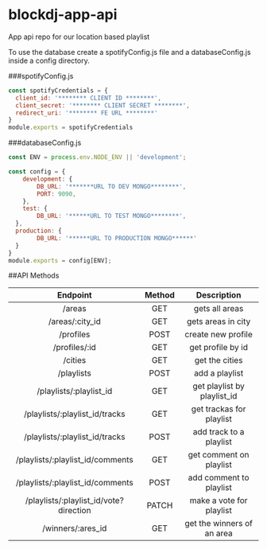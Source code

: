 # blockdj-app-api
App api repo for our location based playlist

To use the database create a spotifyConfig.js file and a databaseConfig.js inside a config directory. 

###spotifyConfig.js
```javascript
const spotifyCredentials = {
  client_id: '******** CLIENT ID ********',
  client_secret: '******** CLIENT SECRET ********',
  redirect_uri: '******** FE URL ********'
}
module.exports = spotifyCredentials
```

###databaseConfig.js
```javascript
const ENV = process.env.NODE_ENV || 'development';

const config = {
	development: {
		DB_URL: '*******URL TO DEV MONGO********',
        PORT: 9090,
	},
	test: {
		DB_URL: '******URL TO TEST MONGO********',
  },
  production: {
        DB_URL: '******URL TO PRODUCTION MONGO******'
  }
} 
module.exports = config[ENV];
```
##API Methods

| Endpoint                        | Method | Description                 |
|:-------------------------------:|:------:|:---------------------------:|
|/areas                           |GET     |gets all areas               |
|/areas/:city_id                  |GET     |gets areas in city           |
|/profiles                        |POST    |create new profile           |
|/profiles/:id                    |GET     |get profile by id            |
|/cities                          |GET     |get the cities               |
|/playlists                       |POST    |add a playlist               |
|/playlists/:playlist_id          |GET     |get playlist by playlist_id  |
|/playlists/:playlist_id/tracks   |GET     |get trackas for playlist     |
|/playlists/:playlist_id/tracks   |POST    |add track to a playlist      |
|/playlists/:playlist_id/comments |GET     |get comment on playlist      |
|/playlists/:playlist_id/comments |POST    |add comment to playlist      |
|/playlists/:playlist_id/vote?direction|PATCH|make a vote for playlist   |
|/winners/:ares_id                |GET     |get the winners of an area   |




